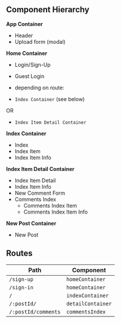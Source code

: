## Component Hierarchy



**App Container**
 - Header
  - Upload form (modal)

**Home Container**
- Login/Sign-Up
- Guest Login

 - depending on route:
  - `Index Container` (see below)

  OR
  - `Index Item Detail Container`



**Index Container**
  - Index
  - Index Item
  - Index Item Info


**Index Item Detail Container**
- Index Item Detail
- Index Item Info
- New Comment Form
- Comments Index
  - Comments Index Item
  - Comments Index Item Info



**New Post Container**
 - New Post

## Routes

|Path   | Component   |
|-------|-------------|
| `/sign-up` | `homeContainer` |
| `/sign-in` | `homeContainer` |
| `/` | `indexContainer` |
| `/:postId/` | `detailContainer` |
| `/:postId/comments` | `commentsIndex` |
